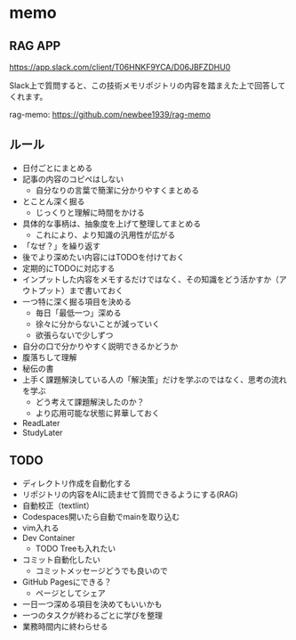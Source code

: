 # memo

## RAG APP

https://app.slack.com/client/T06HNKF9YCA/D06JBFZDHU0

Slack上で質問すると、この技術メモリポジトリの内容を踏まえた上で回答してくれます。

rag-memo: https://github.com/newbee1939/rag-memo

## ルール

- 日付ごとにまとめる
- 記事の内容のコピペはしない
    - 自分なりの言葉で簡潔に分かりやすくまとめる
- とことん深く掘る
    - じっくりと理解に時間をかける
- 具体的な事柄は、抽象度を上げて整理してまとめる
    - これにより、より知識の汎用性が広がる
- 「なぜ？」を繰り返す
- 後でより深めたい内容にはTODOを付けておく
- 定期的にTODOに対応する
- インプットした内容をメモするだけではなく、その知識をどう活かすか（アウトプット）まで書いておく
- 一つ特に深く掘る項目を決める
    - 毎日「最低一つ」深める
    - 徐々に分からないことが減っていく
    - 欲張らないで少しずつ
- 自分の口で分かりやすく説明できるかどうか
- 腹落ちして理解
- 秘伝の書
- 上手く課題解決している人の「解決策」だけを学ぶのではなく、思考の流れを学ぶ
    - どう考えて課題解決したのか？
    - より応用可能な状態に昇華しておく
- ReadLater
- StudyLater

## TODO

- ディレクトリ作成を自動化する
- リポジトリの内容をAIに読ませて質問できるようにする(RAG)
- 自動校正（textlint）
- Codespaces開いたら自動でmainを取り込む
- vim入れる
- Dev Container 
    - TODO Treeも入れたい
- コミット自動化したい
    - コミットメッセージどうでも良いので
- GitHub Pagesにできる？
    - ページとしてシェア
- 一日一つ深める項目を決めてもいいかも
- 一つのタスクが終わるごとに学びを整理
- 業務時間内に終わらせる